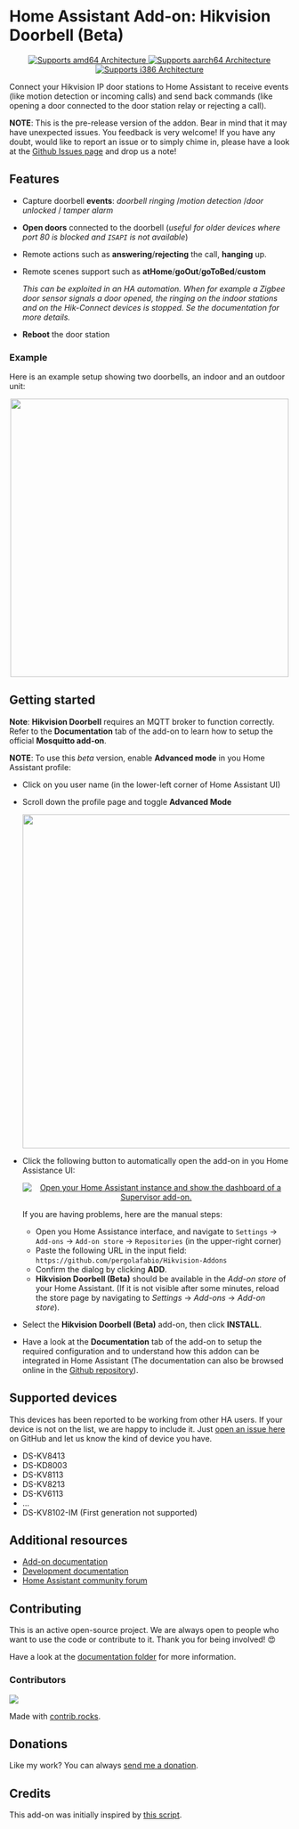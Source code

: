 # Home Assistant Add-on: Hikvision Doorbell (__Beta__)

<p align="center">
   <a href="https://img.shields.io/badge/amd64-yes-green.svg">
      <img alt="Supports amd64 Architecture" src="https://img.shields.io/badge/amd64-yes-green.svg">
   </a>
   <a href="https://img.shields.io/badge/aarch64-yes-green.svg">
      <img alt="Supports aarch64 Architecture" src="https://img.shields.io/badge/aarch64-yes-green.svg">
   </a>
   <a href="https://img.shields.io/badge/i386-yes-green.svg">
      <img alt="Supports i386 Architecture" src="https://img.shields.io/badge/i386-yes-green.svg">
   </a>
</p>

Connect your Hikvision IP door stations to Home Assistant to receive events (like motion detection or incoming calls) and send back commands (like opening a door connected to the door station relay or rejecting a call).

__NOTE__: This is the pre-release version of the addon. Bear in mind that it may have unexpected issues.
You feedback is very welcome! If you have any doubt, would like to report an issue or to simply chime in, please have a look at the [Github Issues page](https://github.com/pergolafabio/Hikvision-Addons/issues) and drop us a note!


## Features
- Capture doorbell **events**: _doorbell ringing_ /_motion detection_ /_door unlocked_ / _tamper alarm_
- **Open doors** connected to the doorbell (_useful for older devices where port 80 is blocked and `ISAPI` is not available_)
- Remote actions such as **answering**/**rejecting** the call, **hanging** up.
- Remote scenes support such as **atHome**/**goOut**/**goToBed**/**custom**

   _This can be exploited in an HA automation. When for example a Zigbee door sensor signals a door opened, the ringing on the indoor stations and on the Hik-Connect devices is stopped. Se the documentation for more details._
- **Reboot** the door station

### Example

Here is an example setup showing two doorbells, an indoor and an outdoor unit:

<p align="center">
   <img src="https://raw.githubusercontent.com/pergolafabio/Hikvision-Addons/dev/hikvision-doorbell/assets/docs_sensors.png" width="500px">
</p>

## Getting started

**Note**: **Hikvision Doorbell** requires an MQTT broker to function correctly. Refer to the **Documentation** tab of the add-on to learn how to setup the official **Mosquitto add-on**.

__NOTE__: To use this _beta_ version, enable __Advanced mode__ in you Home Assistant profile:
   - Click on you user name (in the lower-left corner of Home Assistant UI)
   - Scroll down the profile page and toggle __Advanced Mode__
     <p align="center">
     <img src="https://user-images.githubusercontent.com/4510647/221361317-a9076a72-9762-4320-8302-24414e6019f2.png" width="600">
     </p>
- Click the following button to automatically open the add-on in you Home Assistance UI:
   <p align="center">
      <a href="https://my.home-assistant.io/redirect/supervisor_addon/?addon=aff2db71_hikvision_doorbell_beta&repository_url=https%3A%2F%2Fgithub.com%2Fpergolafabio%2FHikvision-Addons" target="_blank">
         <img src="https://my.home-assistant.io/badges/supervisor_addon.svg" alt="Open your Home Assistant instance and show the dashboard of a Supervisor add-on." />
      </a>
   </p>

   If you are having problems, here are the manual steps:
   - Open you Home Assistance interface, and navigate to `Settings` -> `Add-ons` -> `Add-on store` -> `Repositories` (in the upper-right corner)
   - Paste the following URL in the input field: `https://github.com/pergolafabio/Hikvision-Addons`
   - Confirm the dialog by clicking **ADD**.
   - **Hikvision Doorbell (Beta)** should be available in the _Add-on store_ of your Home Assistant. (If it is not visible after some minutes, reload the store page by navigating to _Settings_ -> _Add-ons_ -> _Add-on store_).
- Select the **Hikvision Doorbell (Beta)** add-on, then click **INSTALL**.
- Have a look at the **Documentation** tab of the add-on to setup the required configuration and to understand how this addon can be integrated in Home Assistant
(The documentation can also be browsed online in the [Github repository](DOCS.md)).

## Supported devices
This devices has been reported to be working from other HA users.
If your device is not on the list, we are happy to include it. Just [open an issue here](https://github.com/pergolafabio/Hikvision-Addons/issues) on GitHub and let us know the kind of device you have.

- DS-KV8413
- DS-KD8003
- DS-KV8113
- DS-KV8213
- DS-KV6113
- ...
- DS-KV8102-IM (First generation not supported)


## Additional resources
- [Add-on documentation](https://github.com/pergolafabio/Hikvision-Addons/blob/main/doorbell_beta/DOCS.md)
- [Development documentation](https://github.com/pergolafabio/Hikvision-Addons/tree/main/hikvision-sdk/docs)
- [Home Assistant community forum](https://community.home-assistant.io/t/add-on-hikvision-doorbell-integration/532796)

## Contributing

This is an active open-source project. We are always open to people who want to
use the code or contribute to it. Thank you for being involved! :heart_eyes:

Have a look at the [documentation folder](docs/) for more information.

### Contributors
<a href="https://github.com/pergolafabio/Hikvision-Addons/graphs/contributors">
  <img src="https://contrib.rocks/image?repo=pergolafabio/Hikvision-Addons" />
</a>

Made with [contrib.rocks](https://contrib.rocks).

## Donations
 Like my work? You can always [send me a donation](https://paypal.me/pergolafabio).

## Credits
This add-on was initially inspired by [this script](https://github.com/laszlojakab/hikvision-intercom-python-demo).
